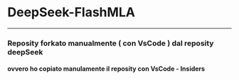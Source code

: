 # DeepSeek-FlashMLA

------------------------------------

<h3>Reposity forkato manualmente ( con VsCode )  dal reposity deepSeek </h3>

<h4>ovvero ho copiato manulamente il reposity con VsCode - Insiders</h4>
